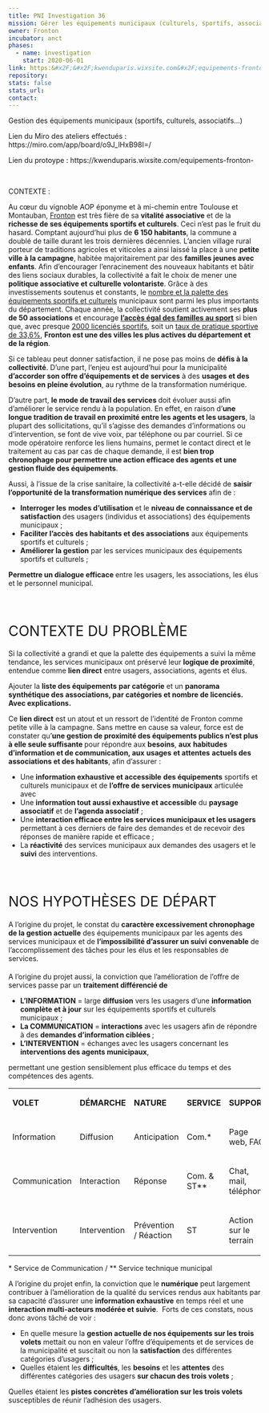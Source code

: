 ```yaml
---
title: PNI Investigation 36
mission: Gérer les équipements municipaux (culturels, sportifs, associatifs)
owner: Fronton
incubator: anct
phases:
  - name: investigation
    start: 2020-06-01
link: https:&#x2F;&#x2F;kwenduparis.wixsite.com&#x2F;equipements-fronton-
repository: 
stats: false
stats_url: 
contact:
---
```

<p>Gestion des équipements municipaux (sportifs, culturels, associatifs...)</p>
<p>Lien du Miro des ateliers effectués : https://miro.com/app/board/o9J_lHxB98I=/</p>
<p>Lien du protoype : https://kwenduparis.wixsite.com/equipements-fronton-</p>
<p> </p>
<p>CONTEXTE :</p>
<p><span style="font-weight: 400;">Au cœur du vignoble AOP éponyme et à mi-chemin entre Toulouse et Montauban, </span><a href="https://youtu.be/Ou-1ahq-XLU"><span style="font-weight: 400;">Fronton</span></a><span style="font-weight: 400;"> est très fière de sa </span><strong>vitalité associative</strong><span style="font-weight: 400;"> et de la </span><strong>richesse de ses équipements sportifs et culturels</strong><span style="font-weight: 400;">. Ceci n’est pas le fruit du hasard. Comptant aujourd’hui plus de </span><strong>6 150 habitants</strong><span style="font-weight: 400;">, la commune a doublé de taille durant les trois dernières décennies. L’ancien village rural porteur de traditions agricoles et viticoles a ainsi laissé la place à une </span><strong>petite ville à la campagne</strong><span style="font-weight: 400;">, habitée majoritairement par des </span><strong>familles jeunes avec enfants</strong><span style="font-weight: 400;">. Afin d’encourager l’enracinement des nouveaux habitants et bâtir des liens sociaux durables, la collectivité a fait le choix de mener une </span><strong>politique associative et culturelle volontariste</strong><span style="font-weight: 400;">. Grâce à des investissements soutenus et constants, le </span><a href="http://www.res.sports.gouv.fr/Rech_Equipement.aspx"><span style="font-weight: 400;">nombre et la palette des équipements sportifs et culturels</span></a><span style="font-weight: 400;"> municipaux sont parmi les plus importants du département. Chaque année, la collectivité soutient activement ses </span><strong>plus de 50 associations</strong><span style="font-weight: 400;"> et encourage </span><a href="https://www.mairie-fronton.fr/le-passsport-frontonnais/"><strong>l’accès égal des familles au sport</strong></a><span style="font-weight: 400;"> si bien que, avec presque </span><a href="https://www.observatoire-des-territoires.gouv.fr/outils/cartographie-interactive/#bbox=56964,5474914,201109,126156&c=indicator&i=licsport.nb_licsport&s=2016&selcodgeo=31202&view=map36"><span style="font-weight: 400;">2000 licenciés sportifs</span></a><span style="font-weight: 400;">, soit un </span><a href="https://www.observatoire-des-territoires.gouv.fr/outils/cartographie-interactive/#bbox=124520,5460344,56291,35311&c=indicator&i=licsport.p_licsport&s=2016&selcodgeo=31202&view=map36"><span style="font-weight: 400;">taux de pratique sportive de 33,6%</span></a><span style="font-weight: 400;">, </span><strong>Fronton est une des villes les plus actives du département et de la région</strong><span style="font-weight: 400;">.</span></p>
<p><span style="font-weight: 400;">Si ce tableau peut donner satisfaction, il ne pose pas moins de </span><strong>défis à la collectivité</strong><span style="font-weight: 400;">. D’une part, l’enjeu est aujourd’hui pour la municipalité </span><strong>d’accorder son offre d’équipements et de services</strong><span style="font-weight: 400;"> à des </span><strong>usages et des besoins en pleine évolution</strong><span style="font-weight: 400;">, au rythme de la transformation numérique. </span></p>
<p><span style="font-weight: 400;">D’autre part, </span><strong>le mode de travail des services </strong><span style="font-weight: 400;">doit évoluer aussi afin d’améliorer le service rendu à la population. En effet, en raison d’</span><strong>une longue tradition de travail en proximité entre les agents et les usagers</strong><span style="font-weight: 400;">, la plupart des sollicitations, qu’il s’agisse des demandes d’informations ou d’intervention, se font de vive voix, par téléphone ou par courriel. Si ce mode opératoire renforce les liens humains, permet le contact direct et le traitement au cas par cas de chaque demande, il est </span><strong>bien trop chronophage pour permettre une action efficace des agents et une gestion fluide des équipements</strong><span style="font-weight: 400;">. </span></p>
<p><span style="font-weight: 400;">Aussi, à l’issue de la crise sanitaire, la collectivité a-t-elle décidé de </span><strong>saisir l’opportunité de la transformation numérique des services</strong><span style="font-weight: 400;"> afin de :</span></p>
<ul>
<li style="font-weight: 400;" aria-level="1"><strong>Interroger les</strong><span style="font-weight: 400;"> </span><strong>modes d’utilisation</strong><span style="font-weight: 400;"> et le </span><strong>niveau de connaissance et de satisfaction</strong><span style="font-weight: 400;"> des usagers (individus et associations) des équipements municipaux ;</span></li>
<li style="font-weight: 400;" aria-level="1"><strong>Faciliter l’accès</strong><span style="font-weight: 400;"> </span><strong>des habitants et des associations</strong><span style="font-weight: 400;"> aux équipements sportifs et culturels ;</span></li>
<li style="font-weight: 400;" aria-level="1"><strong>Améliorer la gestion</strong><span style="font-weight: 400;"> par les services municipaux des équipements sportifs et culturels ;</span></li>
</ul>
<p><strong>Permettre un dialogue efficace </strong><span style="font-weight: 400;">entre les usagers, les associations, les élus et le personnel municipal.           </span></p>
<p> </p>
<h1><span style="font-weight: 400;">CONTEXTE DU PROBLÈME</span></h1>
<p><span style="font-weight: 400;">Si la collectivité a grandi et que la palette des équipements a suivi la même tendance, les services municipaux ont préservé leur </span><strong>logique de proximité</strong><span style="font-weight: 400;">, entendue comme </span><strong>lien direct</strong><span style="font-weight: 400;"> entre usagers, associations, agents et élus. </span></p>
<p><span style="font-weight: 400;">Ajouter la </span><strong>liste des équipements</strong><span style="font-weight: 400;"> </span><strong>par catégorie</strong><span style="font-weight: 400;"> et un </span><strong>panorama synthétique des associations, par catégories et nombre de licenciés. Avec explications.</strong></p>
<p><span style="font-weight: 400;">Ce </span><strong>lien direct</strong><span style="font-weight: 400;"> est un atout et un ressort de l’identité de Fronton comme petite ville à la campagne. Sans mettre en cause sa valeur, force est de constater qu’</span><strong>une gestion de proximité des équipements publics n’est plus à elle seule suffisante </strong><span style="font-weight: 400;">pour répondre aux </span><strong>besoins</strong><span style="font-weight: 400;">, </span><strong>aux</strong><span style="font-weight: 400;"> </span><strong>habitudes d’information et de communication, aux</strong><span style="font-weight: 400;"> </span><strong>usages</strong><span style="font-weight: 400;"> </span><strong>et attentes</strong><span style="font-weight: 400;"> </span><strong>actuels des associations et des habitants</strong><span style="font-weight: 400;">, afin d’assurer :</span></p>
<ul>
<li style="font-weight: 400;" aria-level="1"><span style="font-weight: 400;">Une </span><strong>information exhaustive et accessible</strong><span style="font-weight: 400;"> </span><strong>des équipements</strong><span style="font-weight: 400;"> sportifs et culturels municipaux et de </span><strong>l’offre de services municipaux</strong><span style="font-weight: 400;"> articulée avec </span></li>
<li style="font-weight: 400;" aria-level="1"><span style="font-weight: 400;">Une </span><strong>information tout aussi exhaustive et accessible</strong><span style="font-weight: 400;"> du </span><strong>paysage associatif</strong><span style="font-weight: 400;"> et de </span><strong>l’agenda associatif</strong><span style="font-weight: 400;"> ;</span></li>
<li style="font-weight: 400;" aria-level="1"><span style="font-weight: 400;">Une </span><strong>interaction efficace entre les services municipaux et les usagers</strong><span style="font-weight: 400;"> permettant à ces derniers de faire des demandes et de recevoir des réponses de manière rapide et efficace ;</span></li>
<li style="font-weight: 400;" aria-level="1"><span style="font-weight: 400;">La </span><strong>réactivité</strong><span style="font-weight: 400;"> des services municipaux aux demandes des usagers et le </span><strong>suivi</strong><span style="font-weight: 400;"> des interventions.</span></li>
</ul>
<p><span style="font-weight: 400;"> </span></p>
<h1><span style="font-weight: 400;">NOS HYPOTHÈSES DE DÉPART</span></h1>
<h4><span style="font-weight: 400;">A l’origine du projet, le constat du </span><strong>caractère excessivement chronophage de la gestion actuelle</strong><span style="font-weight: 400;"> des équipements municipaux par les agents des services municipaux et de </span><strong>l’impossibilité d’assurer un suivi</strong><span style="font-weight: 400;"> </span><strong>convenable</strong><span style="font-weight: 400;"> de l’accomplissement des tâches pour les élus et les responsables de services. </span></h4>
<p><span style="font-weight: 400;">A l’origine du projet aussi, la conviction que l’amélioration de l’offre de services passe par un </span><strong>traitement différencié de </strong></p>
<ul>
<li style="font-weight: 400;" aria-level="1"><strong>L’INFORMATION</strong><span style="font-weight: 400;"> = large </span><strong>diffusion</strong><span style="font-weight: 400;"> vers les usagers d’une </span><strong>information complète et à jour</strong><span style="font-weight: 400;"> sur les équipements sportifs et culturels municipaux ;   </span></li>
<li style="font-weight: 400;" aria-level="1"><strong>La COMMUNICATION</strong><span style="font-weight: 400;"> = </span><strong>interactions</strong><span style="font-weight: 400;"> avec les usagers afin de répondre à des </span><strong>demandes d’information ciblées </strong><span style="font-weight: 400;">;</span></li>
<li style="font-weight: 400;" aria-level="1"><strong>L’INTERVENTION</strong><span style="font-weight: 400;"> = échanges avec les usagers concernant les </span><strong>interventions des agents municipaux</strong><span style="font-weight: 400;">, </span></li>
</ul>
<p><span style="font-weight: 400;">permettant une gestion sensiblement plus efficace du temps et des compétences des agents.</span></p>
<table>
<tbody>
<tr>
<td>
<p><strong>VOLET</strong></p>
</td>
<td>
<p><strong>DÉMARCHE</strong></p>
</td>
<td>
<p><strong>NATURE</strong></p>
</td>
<td>
<p><strong>SERVICE</strong></p>
</td>
<td>
<p><strong>SUPPORT</strong></p>
</td>
</tr>
<tr>
<td>
<p><span style="font-weight: 400;">Information</span></p>
</td>
<td>
<p><span style="font-weight: 400;">Diffusion</span></p>
</td>
<td>
<p><span style="font-weight: 400;">Anticipation</span></p>
</td>
<td>
<p><span style="font-weight: 400;">Com.*</span></p>
</td>
<td>
<p><span style="font-weight: 400;">Page web, FAQ</span></p>
</td>
</tr>
<tr>
<td>
<p><span style="font-weight: 400;">Communication</span></p>
</td>
<td>
<p><span style="font-weight: 400;">Interaction</span></p>
</td>
<td>
<p><span style="font-weight: 400;">Réponse</span></p>
</td>
<td>
<p><span style="font-weight: 400;">Com. & ST**</span></p>
</td>
<td>
<p><span style="font-weight: 400;">Chat, mail, téléphone</span></p>
</td>
</tr>
<tr>
<td>
<p><span style="font-weight: 400;">Intervention</span></p>
</td>
<td>
<p><span style="font-weight: 400;">Intervention</span></p>
</td>
<td>
<p><span style="font-weight: 400;">Prévention / Réaction</span></p>
</td>
<td>
<p><span style="font-weight: 400;">ST</span></p>
</td>
<td>
<p><span style="font-weight: 400;">Action sur le terrain</span></p>
</td>
</tr>
</tbody>
</table>
<p><span style="font-weight: 400;">* Service de Communication / ** Service technique municipal</span></p>
<p><span style="font-weight: 400;">A l’origine du projet enfin, la conviction que le </span><strong>numérique</strong><span style="font-weight: 400;"> peut largement contribuer à l’amélioration de la qualité du services rendus aux habitants par sa capacité d’assurer une </span><strong>information exhaustive</strong><span style="font-weight: 400;"> en temps réel et une </span><strong>interaction multi-acteurs modérée et suivie</strong><span style="font-weight: 400;">.  Forts de ces constats, nous donc avons tâché de voir :</span></p>
<ul>
<li style="font-weight: 400;" aria-level="1"><span style="font-weight: 400;">En quelle mesure la </span><strong>gestion actuelle de nos équipements sur les trois volets</strong><span style="font-weight: 400;"> mettait ou non en valeur l’offre d’équipements et de services de la municipalité et suscitait ou non la </span><strong>satisfaction</strong><span style="font-weight: 400;"> des différentes catégories d’usagers ;</span></li>
<li style="font-weight: 400;" aria-level="1"><span style="font-weight: 400;">Quelles étaient les </span><strong>difficultés</strong><span style="font-weight: 400;">, les </span><strong>besoins</strong><span style="font-weight: 400;"> et les </span><strong>attentes</strong><span style="font-weight: 400;"> des différentes catégories des usagers </span><strong>sur chacun des trois volets</strong><span style="font-weight: 400;"> ;</span></li>
</ul>
<p><span style="font-weight: 400;">Quelles étaient les <strong>pistes concrètes d’amélioration sur les trois volets</strong> susceptibles de réunir l’adhésion des usagers.<br /></span></p>
<p> </p>
